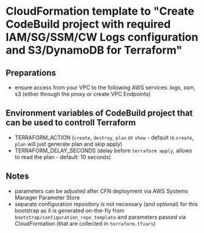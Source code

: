 # CloudFormation template to "Create CodeBuild project with required IAM/SG/SSM/CW Logs configuration and S3/DynamoDB for Terraform"

## Preparations
* ensure access from your VPC to the following AWS services: logs, ssm, s3 (either through the proxy or create VPC Endpoints)

## Environment variables of CodeBuild project that can be used to controll Terraform
* TERRAFORM_ACTION (`create`, `destroy`, `plan` or `show` - default is `create`, `plan` will just generate plan and skip apply)
* TERRAFORM_DELAY_SECONDS (delay before `terraform apply`, allows to read the plan - default: 10 seconds)

## Notes
* parameters can be adjusted after CFN deployment via AWS Systems Manager Parameter Store
* separate configuration repository is not necessary (and optional) for this bootstrap as it is generated on-the-fly from `bootstrap/configuration_repo_template` and parameters passed
  via CloudFormation (that are collected in `terraform.tfvars`)